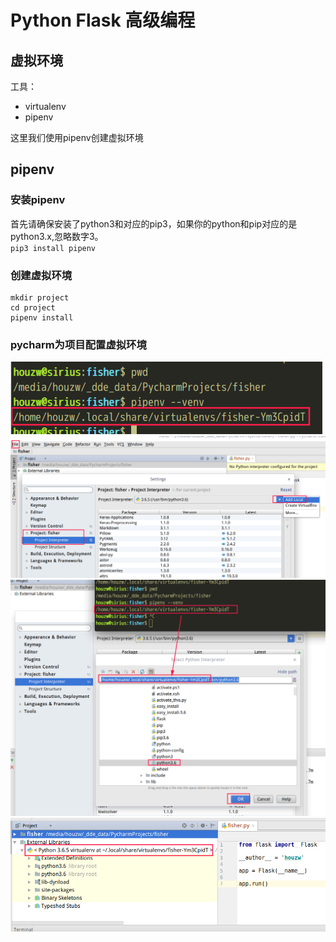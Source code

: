 # Python Flask 高级编程

## 虚拟环境
工具：
- virtualenv
- pipenv

这里我们使用pipenv创建虚拟环境

## pipenv
### 安装pipenv
首先请确保安装了python3和对应的pip3，如果你的python和pip对应的是python3.x,忽略数字3。  
`pip3 install pipenv`

### 创建虚拟环境
``` shell
mkdir project
cd project
pipenv install
```

### pycharm为项目配置虚拟环境

![1](https://github.com/ZhengweiHou/python-learn-hzw/blob/master/learn-memo/imgs/20191019194120.png)
![2](https://github.com/ZhengweiHou/python-learn-hzw/blob/master/learn-memo/imgs/20191019194243.png)
![3](https://github.com/ZhengweiHou/python-learn-hzw/blob/master/learn-memo/imgs/20191019194636.png)
![4](https://github.com/ZhengweiHou/python-learn-hzw/blob/master/learn-memo/imgs/20191019194731.png)


